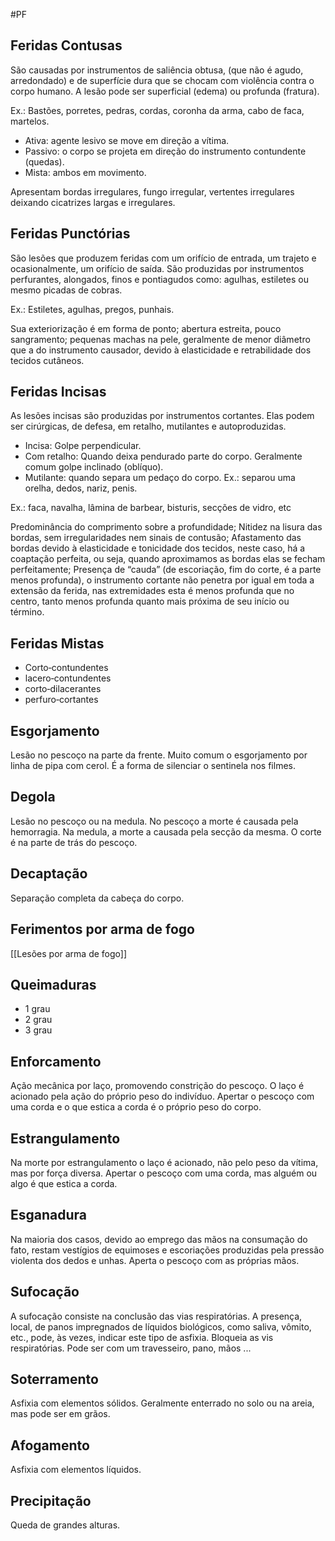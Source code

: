 #PF 
## Feridas Contusas

São causadas por instrumentos de saliência obtusa, (que não é agudo, arredondado) e de superfície dura que se chocam com violência contra o corpo humano. A lesão pode ser superficial (edema) ou profunda (fratura). 

Ex.: Bastões, porretes, pedras, cordas, coronha da arma, cabo de faca, martelos.

- Ativa: agente lesivo se move em direção a vítima.
- Passivo: o corpo se projeta em direção do instrumento contundente (quedas).
- Mista: ambos em movimento.

Apresentam bordas irregulares, fungo irregular, vertentes irregulares deixando cicatrizes largas e irregulares.
## Feridas Punctórias

São lesões que produzem feridas com um orifício de entrada, um trajeto e ocasionalmente, um orifício de saída. São produzidas por instrumentos perfurantes, alongados, finos e pontiagudos como: agulhas, estiletes ou mesmo picadas de cobras.

Ex.: Estiletes, agulhas, pregos, punhais.

Sua exteriorização é em forma de ponto; abertura estreita, pouco sangramento; pequenas
machas na pele, geralmente de menor diâmetro que a do instrumento causador, devido à elasticidade e retrabilidade dos tecidos cutâneos.
## Feridas Incisas

As lesões incisas são produzidas por instrumentos cortantes. Elas podem ser cirúrgicas, de defesa, em retalho, mutilantes e autoproduzidas.
- Incisa: Golpe perpendicular. 
- Com retalho: Quando deixa pendurado parte do corpo. Geralmente comum golpe inclinado (oblíquo).
- Mutilante: quando separa um pedaço do corpo. Ex.: separou uma orelha, dedos, nariz, penis.

Ex.: faca, navalha, lâmina de barbear, bisturis, secções de vidro, etc

Predominância do comprimento sobre a profundidade;
Nitidez na lisura das bordas, sem irregularidades nem sinais de contusão;
Afastamento das bordas devido à elasticidade e tonicidade dos tecidos, neste caso, há a coaptação perfeita, ou seja, quando aproximamos as bordas elas se fecham perfeitamente;
Presença de “cauda” (de escoriação, fim do corte, é a parte menos profunda), o instrumento cortante não penetra por igual em toda a extensão da ferida, nas extremidades esta é menos profunda que no centro, tanto menos profunda quanto mais próxima de seu início ou término.
## Feridas Mistas

- Corto‐contundentes
- lacero‐contundentes
- corto‐dilacerantes
- perfuro‐cortantes
## Esgorjamento

Lesão no pescoço na parte da frente. Muito comum o esgorjamento por linha de pipa com cerol. É a forma de silenciar o sentinela nos filmes.

## Degola

Lesão no pescoço ou na medula. No pescoço a morte é causada pela hemorragia. Na medula, a morte a causada pela secção da mesma. O corte é na parte de trás do pescoço.
## Decaptação

Separação completa da cabeça do corpo.
## Ferimentos por arma de fogo

[[Lesões por arma de fogo]]


## Queimaduras

- 1 grau
- 2 grau
- 3 grau

## Enforcamento

Ação mecânica por laço, promovendo constrição do pescoço. O laço é acionado pela ação do próprio peso do indivíduo. Apertar o pescoço com uma corda e o que estica a corda é o  próprio peso do corpo.
## Estrangulamento

Na morte por estrangulamento o laço é acionado, não pelo peso da vítima, mas por força diversa. Apertar o pescoço com uma corda, mas alguém ou algo é que estica a corda.
## Esganadura

Na maioria dos casos, devido ao emprego das mãos na consumação do fato, restam vestígios de equimoses e escoriações produzidas pela pressão violenta dos dedos e unhas. Aperta o pescoço com as próprias mãos.
## Sufocação

A sufocação consiste na conclusão das vias respiratórias. A presença, local, de panos impregnados de líquidos biológicos, como saliva, vômito, etc., pode, às vezes, indicar este tipo de asfixia. Bloqueia as vis respiratórias. Pode ser com um travesseiro, pano, mãos ...
## Soterramento

Asfixia com elementos sólidos. Geralmente enterrado no solo ou na areia, mas pode ser em grãos.
## Afogamento

Asfixia com elementos líquidos.
## Precipitação

Queda de grandes alturas.


